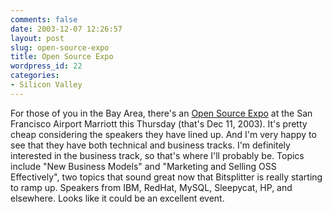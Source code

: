 ```yaml
---
comments: false
date: 2003-12-07 12:26:57
layout: post
slug: open-source-expo
title: Open Source Expo
wordpress_id: 22
categories:
- Silicon Valley
---
```


For those of you in the Bay Area, there's an [Open Source Expo](http://www.sdforum.org/SDForum/Templates/CalendarEvent.aspx?CID=1260&mo=12&yr=2003) at the San Francisco Airport Marriott this Thursday (that's Dec 11, 2003). It's pretty cheap considering the speakers they have lined up. And I'm very happy to see that they have both technical and business tracks. I'm definitely interested in the business track, so that's where I'll probably be. Topics include "New Business Models" and "Marketing and Selling OSS Effectively", two topics that sound great now that Bitsplitter is really starting to ramp up. Speakers from IBM, RedHat, MySQL, Sleepycat, HP, and elsewhere. Looks like it could be an excellent event.
